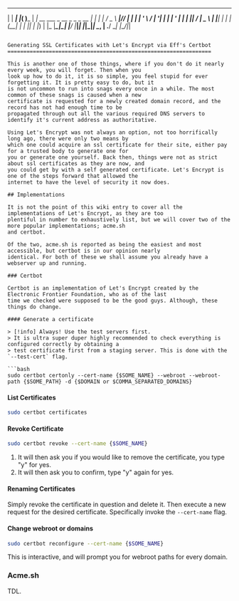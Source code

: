  _         _   _       _____                             _   
| |    ___| |_( )___  | ____|_ __   ___ _ __ _   _ _ __ | |_ 
| |   / _ \ __|// __| |  _| | '_ \ / __| '__| | | | '_ \| __|
| |__|  __/ |_  \__ \ | |___| | | | (__| |  | |_| | |_) | |_ 
|_____\___|\__| |___/ |_____|_| |_|\___|_|   \__, | .__/ \__|
                                             |___/|_|        
```

Generating SSL Certificates with Let's Encrypt via Eff's Certbot
================================================================

This is another one of those things, where if you don't do it nearly every week, you will forget. Then when you
look up how to do it, it is so simple, you feel stupid for ever forgetting it. It is pretty easy to do, but it
is not uncommon to run into snags every once in a while. The most common of these snags is caused when a new
certificate is requested for a newly created domain record, and the record has not had enough time to be
propagated through out all the various required DNS servers to identify it's current address as authoritative.

Using Let's Encrypt was not always an option, not too horrifically long ago, there were only two means by
which one could acquire an ssl certificate for their site, either pay for a trusted body to generate one for
you or generate one yourself. Back then, things were not as strict about ssl certificates as they are now, and
you could get by with a self generated certificate. Let's Encrypt is one of the steps forward that allowed the
internet to have the level of security it now does.

## Implementations

It is not the point of this wiki entry to cover all the implementations of Let's Encrypt, as they are too
plentiful in number to exhaustively list, but we will cover two of the more popular implementations; acme.sh
and certbot. 

Of the two, acme.sh is reported as being the easiest and most accessible, but certbot is in our opinion nearly
identical. For both of these we shall assume you already have a webserver up and running.

### Certbot

Certbot is an implementation of Let's Encrypt created by the Electronic Frontier Foundation, who as of the last
time we checked were supposed to be the good guys. Although, these things do change.

#### Generate a certificate

> [!info] Always! Use the test servers first.
> It is ultra super duper highly recommended to check everything is configured correctly by obtaining a
> test certificate first from a staging server. This is done with the `--test-cert` flag.

```bash
sudo certbot certonly --cert-name {$SOME_NAME} --webroot --webroot-path {$SOME_PATH} -d {$DOMAIN or $COMMA_SEPARATED_DOMAINS}
```

#### List Certificates

```bash
sudo certbot certificates
```

#### Revoke Certificate

```bash
sudo certbot revoke --cert-name {$SOME_NAME}
```

1. It will then ask you if you would like to remove the certificate, you type "y" for yes.
2. It will then ask you to confirm, type "y" again for yes.

#### Renaming Certificates

Simply revoke the certificate in question and delete it. Then execute a new request for the desired
certificate. Specifically invoke the `--cert-name` flag.

#### Change webroot or domains

```bash
sudo certbot reconfigure --cert-name {$SOME_NAME}
```

This is interactive, and will prompt you for webroot paths for every domain.

### Acme.sh

TDL.
